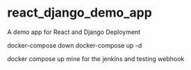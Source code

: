 # react_django_demo_app
A demo app for React and Django Deployment

docker-compose down
docker-compose up -d

docker compose up mine for the jenkins and testing webhook
